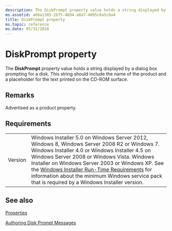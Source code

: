 ```yaml
---
description: The DiskPrompt property value holds a string displayed by a dialog box prompting for a disk. This string should include the name of the product and a placeholder for the text printed on the CD-ROM surface.
ms.assetid: a66a1305-2bf5-4694-a8a7-4095c6a5c8a4
title: DiskPrompt property
ms.topic: reference
ms.date: 05/31/2018
---
```


# DiskPrompt property

The **DiskPrompt** property value holds a string displayed by a dialog box prompting for a disk. This string should include the name of the product and a placeholder for the text printed on the CD-ROM surface.

## Remarks

Advertised as a product property.

## Requirements



|                    |                                                                                                                                                                                                                                                                                                                                                                                                                                                  |
|--------------------|--------------------------------------------------------------------------------------------------------------------------------------------------------------------------------------------------------------------------------------------------------------------------------------------------------------------------------------------------------------------------------------------------------------------------------------------------|
| Version<br/> | Windows Installer 5.0 on Windows Server 2012, Windows 8, Windows Server 2008 R2 or Windows 7. Windows Installer 4.0 or Windows Installer 4.5 on Windows Server 2008 or Windows Vista. Windows Installer on Windows Server 2003 or Windows XP. See the [Windows Installer Run-Time Requirements](windows-installer-portal.md) for information about the minimum Windows service pack that is required by a Windows Installer version.<br/> |



## See also

<dl> <dt>

[Properties](properties.md)
</dt> <dt>

[Authoring Disk Prompt Messages](authoring-disk-prompt-messages.md)
</dt> </dl>

 

 




